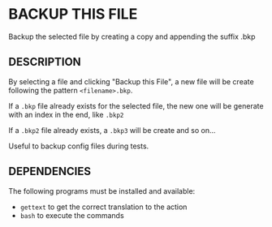 BACKUP THIS FILE
================

Backup the selected file by creating a copy and appending the suffix .bkp

DESCRIPTION
-----------

By selecting a file and clicking "Backup this File", a new file will be create following the pattern `<filename>.bkp`.

If a `.bkp` file already exists for the selected file, the new one will be generate with an index in the end, like `.bkp2`

If a `.bkp2` file already exists, a `.bkp3` will be create and so on...

Useful to backup config files during tests.

DEPENDENCIES
------------

The following programs must be installed and available:

* `gettext` to get the correct translation to the action
* `bash` to execute the commands